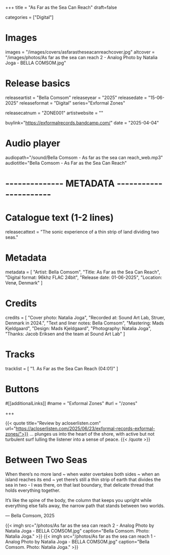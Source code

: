 +++
title = "As Far as the Sea Can Reach"
draft=false

categories = ["Digital"]

# Images
images = "/images/covers/asfarastheseacanreachcover.jpg"
altcover = "/images/photos/As far as the sea can reach 2 - Analog Photo by Natalia Joga - BELLA COMSOM.jpg"

# Release basics
releaseartist = "Bella Comsom"
releaseyear = "2025"
releasedate = "15-06-2025"
releaseformat = "Digital"
series="Exformal Zones"

releasecatnum = "ZONE001"
artistwebsite = ""

buylink="https://exformalrecords.bandcamp.com/"
date = "2025-04-04"

# Audio player
audiopath="/sound/Bella Comsom - As far as the sea can reach_web.mp3"
audiotitle="Bella Comsom - As Far as the Sea Can Reach"

# -------------- METADATA ----------------------

# Catalogue text (1-2 lines)
releasecattext = "The sonic experience of a thin strip of land dividing two seas."

# Metadata
metadata = [
    "Artist: Bella Comsom",
    "Title: As Far as the Sea Can Reach",
    "Digital format: 96khz FLAC 24bit",
    "Release date: 01-06-2025",
    "Location: Venø, Denmark"
]

# Credits
credits = [
    "Cover photo: Natalia Joga",
    "Recorded at: Sound Art Lab, Struer, Denmark in 2024.",
    "Text and liner notes: Bella Comsom",
    "Mastering: Mads Kjeldgaard",
    "Design: Mads Kjeldgaard",
    "Photography: Natalia Joga",
    "Thanks: Jacob Eriksen and the team at Sound Art Lab"
]

# Tracks
tracklist = [
    "1. As Far as the Sea Can Reach (04:01)"
]

# Buttons
#[[additionalLinks]]
#name = "Exformal Zones"
#url = "/zones"

+++

{{< quote title="Review by acloserlisten.com" url="https://acloserlisten.com/2025/06/23/exformal-records-exformal-zones/">}}
... plunges us into the heart of the shore, with active but not turbulent surf lulling the listener into a sense of peace.
{{< /quote >}}

# Between Two Seas

When there’s no more land ~ when water overtakes both sides ~ when an island reaches its end ~ yet there’s still a thin strip of earth that divides the sea in two - 
I was there, on that last boundary, that delicate thread that holds everything together.

It’s like the spine of the body, the column that keeps you upright while everything else falls away, the narrow path that stands between two worlds.

— Bella Comsom, 2025

{{< imgh src="/photos/As far as the sea can reach 2 - Analog Photo by Natalia Joga - BELLA COMSOM.jpg" caption="Bella Comsom. Photo: Natalia Joga." >}}
{{< imgh src="/photos/As far as the sea can reach 1 - Analog Photo by Natalia Joga - BELLA COMSOM.jpg" caption="Bella Comsom. Photo: Natalia Joga." >}}
